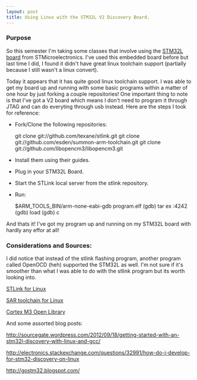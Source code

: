```yaml
---
layout: post
title: Using Linux with the STM32L V2 Discovery Board.
---
```

### Purpose

So this semester I'm taking some classes that involve using the [STM32L board](http://www.st.com/internet/evalboard/product/250990.jsp) from STMicroelectronics.  I've used this embedded board before but last time I did, I found it didn't have great linux toolchain support (partially because I still wasn't a linux convert).

Today it appears that it has quite good linux toolchain support.  I was able to get my board up and running with some basic programs within a matter of one hour by just forking a couple repositories!  One important thing to note is that I've got a V2 board which means I don't need to program it through JTAG and can do everyting through usb instead.  Here are the steps I took for reference:

* Fork/Clone the following repositories:

    git clone git://github.com/texane/stlink.git
    git clone git://github.com/esden/summon-arm-toolchain.git
    git clone git://github.com/libopencm3/libopencm3.git

* Install them using their guides.
* Plug in your STM32L Board.
* Start the STLink local server from the stlink repository.
* Run:

    $ARM_TOOLS_BIN/arm-none-eabi-gdb program.elf
    (gdb) tar ex :4242
    (gdb) load
    (gdb) c

And thats it!  I've got my program up and running on my STM32L board with hardly any effor at all!

### Considerations and Sources:

I did notice that instead of the stlink flashing program, another program called OpenOCD (heh) supported the STM32L as well.  I'm not sure if it's smoother than what I was able to do with the stlink program but its worth looking into.

[STLink for Linux](github.com/texane/stlink)

[SAR toolchain for Linux](github.com/esden/summon-arm-toolchain)

[Cortex M3 Open Library](github.com/libopencm3/libopencm3)

And some assorted blog posts:

http://sourcegate.wordpress.com/2012/09/18/getting-started-with-an-stm32l-discovery-with-linux-and-gcc/

http://electronics.stackexchange.com/questions/32991/how-do-i-develop-for-stm32-discovery-on-linux

http://gostm32.blogspot.com/
